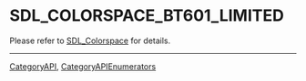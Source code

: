 # SDL_COLORSPACE_BT601_LIMITED

Please refer to [SDL_Colorspace](SDL_Colorspace) for details.

----
[CategoryAPI](CategoryAPI), [CategoryAPIEnumerators](CategoryAPIEnumerators)

